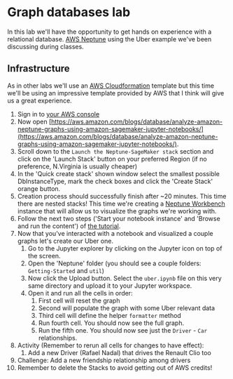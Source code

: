 # Graph databases lab
In this lab we'll have the opportunity to get hands on experience with a relational database. [AWS Neptune](https://aws.amazon.com/neptune/) using the Uber
example we've been discussing during classes.

## Infrastructure
As in other labs we'll use an [AWS Cloudformation](https://aws.amazon.com/cloudformation/) template but this time we'll be using an impressive template provided by AWS that I think will give us a great experience.

1. Sign in to [your AWS console](https://aws.amazon.com/console/)
1. Now open [https://aws.amazon.com/blogs/database/analyze-amazon-neptune-graphs-using-amazon-sagemaker-jupyter-notebooks/](https://aws.amazon.com/blogs/database/analyze-amazon-neptune-graphs-using-amazon-sagemaker-jupyter-notebooks/). 
1. Scroll down to the `Launch the Neptune-SageMaker stack` section and click on the 'Launch Stack' button on your preferred Region (if no preference, N.Virginia is usually cheaper)
1. In the 'Quick create stack' shown window select the smallest possible DbInstanceType, mark the check boxes and click the 'Create Stack' orange button.
1. Creation process should successfully finish after ~20 minutes. This time there are nested stacks! This time we're creating a [Neptune Workbench](https://docs.aws.amazon.com/neptune/latest/userguide/notebooks-visualization.html) instance that will allow us to visualize the graphs we're working with.
1. Follow the next two steps ('Start your notebook instance' and 'Browse and run the content') of [the tutorial](https://aws.amazon.com/blogs/database/analyze-amazon-neptune-graphs-using-amazon-sagemaker-jupyter-notebooks/).
1. Now that you've interacted with a notebook and visualized a couple graphs let's create our Uber one.
    1. Go to the Jupyter explorer by clicking on the Jupyter icon on top of the screen.
    1. Open the 'Neptune' folder (you should see a couple folders: `Getting-Started` and `util`)   
    1. Now click the Upload button. Select the `uber.ipynb` file on this very same directory and upload it to your Jupyter workspace.
    1. Open it and run all the cells in order:
       1. First cell will reset the graph
       1. Second will populate the graph with some Uber relevant data
       1. Third cell will define the helper `formatter` method
       1. Run fourth cell. You should now see the full graph.
       1. Run the fifth one. You should now see just the `Driver` - `Car` relationships.
1. Activity (Remember to rerun all cells for changes to have effect): 
    1. Add a new Driver (Rafael Nadal) that drives the Renault Clio too
1. Challenge: Add a new friendship relationship among drivers
1. Remember to delete the Stacks to avoid getting out of AWS credits!